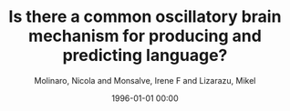 ---
layout: post
title: Is there a common oscillatory brain mechanism for producing and predicting language?

date: 1996-01-01 00:00
author: Molinaro, Nicola and Monsalve, Irene F and Lizarazu, Mikel
tags: ["beta-band activity","electrophysiology","language comprehension","language production","prediction"]
journal: Language Cognition and Neuroscience

link: https://doi.org/10.1080/23273798.2015.1077978

year: 2016
---